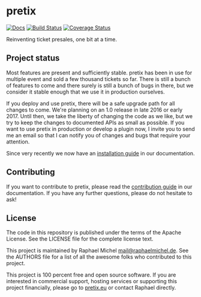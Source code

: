 pretix
======

[![Docs](https://readthedocs.org/projects/pretix/badge/?version=latest)](http://docs.pretix.eu/en/latest/)
[![Build Status](https://travis-ci.org/pretix/pretix.svg?branch=master)](https://travis-ci.org/pretix/pretix)
[![Coverage Status](https://img.shields.io/coveralls/pretix/pretix.svg)](https://coveralls.io/r/pretix/pretix)


Reinventing ticket presales, one bit at a time.

Project status
--------------
Most features are present and sufficiently stable. pretix has been in use for multiple event and
sold a few thousand tickets so far. There is still a bunch of features to come and there surely is
still a bunch of bugs in there, but we consider it stable enough that we use it in production ourselves.

If you deploy and use pretix, there will be a safe upgrade path for all changes to come. We're planning
on an 1.0 release in late 2016 or early 2017. Until then, we take the liberty of changing the code as we
like, but we try to keep the changes to documented APIs as small as possible. If you want to use pretix
in production or develop a plugin now, I invite you to send me an email so that I can notify you of changes
and bugs that require your attention.

Since very recently we now have an [installation guide](https://docs.pretix.eu/en/latest/admin/installation/index.html)
in our documentation.

Contributing
------------
If you want to contribute to pretix, please read the [contribution guide](https://docs.pretix.eu/en/latest/development/contribution/index.html)
in our documentation. If you have any further questions, please do not hesitate to ask!

License
-------
The code in this repository is published under the terms of the Apache License. 
See the LICENSE file for the complete license text.

This project is maintained by Raphael Michel <mail@raphaelmichel.de>. See the
AUTHORS file for a list of all the awesome folks who contributed to this project.

This project is 100 percent free and open source software. If you are interested in
commercial support, hosting services or supporting this project financially, please 
go to [pretix.eu](https://pretix.eu) or contact Raphael directly.

